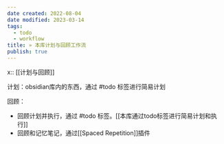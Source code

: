 ```yaml
---
date created: 2022-08-04
date modified: 2023-03-14
tags:
  - todo
  - workflow
title: » 本库计划与回顾工作流
publish: true
---
```

x:: [[计划与回顾]]

计划：obsidian库内的东西，通过 #todo 标签进行简易计划

回顾：

- 回顾计划并执行，通过 #todo 标签。[[本库通过todo标签进行简易计划和执行]]
- 回顾和记忆笔记，通过[[Spaced Repetition]]插件